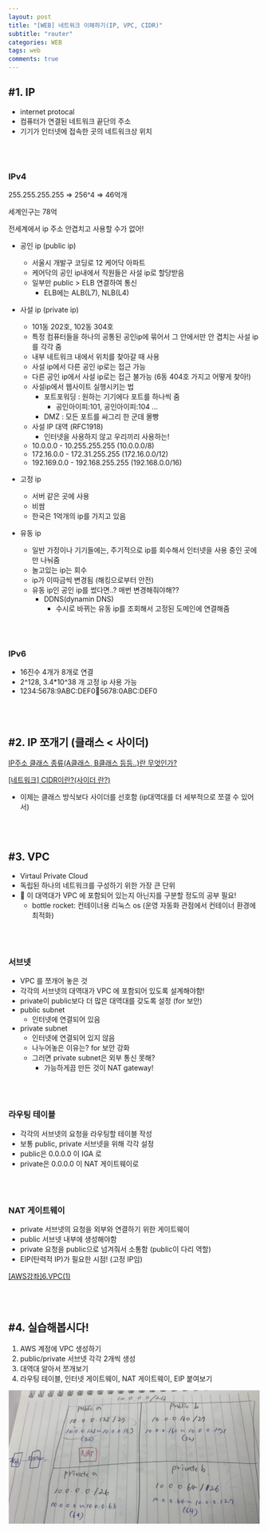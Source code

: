 ```yaml
---
layout: post
title: "[WEB] 네트워크 이해하기(IP, VPC, CIDR)"
subtitle: "router"
categories: WEB
tags: web
comments: true
---
```



## #1. IP

- internet protocal
- 컴퓨터가 연결된 네트워크 끝단의 주소
- 기기가 인터넷에 접속한 곳의 네트워크상 위치

<br><br>

### IPv4

255.255.255.255 ⇒ 256^4 ⇒ 46억개

세계인구는 78억

전세계에서 ip 주소 안겹치고 사용할 수가 없어!

- 공인 ip (public ip)
    - 서울시 개발구 코딩로 12 케어닥 아파트
    - 케어닥의 공인 ip내에서 직원들은 사설 ip로 할당받음
    - 일부만 public > ELB 연결하여 통신
        - ELB에는 ALB(L7), NLB(L4)
- 사설 ip (private ip)
    - 101동 202호, 102동 304호
    - 특정 컴퓨터들을 하나의 공통된 공인ip에 묶어서 그 안에서만 안 겹치는 사설 ip를 각각 줌
    - 내부 네트워크 내에서 위치를 찾아갈 때 사용
    - 사설 ip에서 다른 공인 ip로는 접근 가능
    - 다른 공인 ip에서 사설 ip로는 접근 불가능 (6동 404호 가지고 어떻게 찾아!)
    - 사설ip에서 웹사이트 실행시키는 법
        - 포트포워딩 : 원하는 기기에다 포트를 하나씩 줌
            - 공인아이피:101, 공인아이피:104 …
        - DMZ : 모든 포트를 싸그리 한 군데 몰빵
    - 사설 IP 대역 (RFC1918)
        - 인터넷을 사용하지 않고 우리끼리 사용하는!
    - 10.0.0.0 - 10.255.255.255 (10.0.0.0/8)
    - 172.16.0.0 - 172.31.255.255 (172.16.0.0/12)
    - 192.169.0.0 - 192.168.255.255 (192.168.0.0/16)

- 고정 ip
    - 서버 같은 곳에 사용
    - 비쌈
    - 한국은 1억개의 ip를 가지고 있음
- 유동 ip
    - 일반 가정이나 기기들에는, 주기적으로 ip를 회수해서 인터넷을 사용 중인 곳에만 나눠줌
    - 놀고있는 ip는 회수
    - ip가 이따금씩 변경됨 (해킹으로부터 안전)
    - 유동 ip인 공인 ip를 썼다면..? 매번 변경해줘야해??
        - DDNS(dynamin DNS)
            - 수시로 바뀌는 유동 ip를 조회해서 고정된 도메인에 연결해줌

<br><br>

### IPv6

- 16진수 4개가 8개로 연결
- 2^128, 3.4*10^38 개 고정 ip 사용 가능
- 1234:5678:9ABC:DEF0:1234:5678:0ABC:DEF0

<br><br>

## #2. IP 쪼개기 (클래스 < 사이더)

[IP주소 클래스 종류(A클래스, B클래스 등등..)란 무엇인가?](https://jhnyang.tistory.com/503)

[[네트워크] CIDR이란?(사이더 란?)](https://kim-dragon.tistory.com/9)

- 이제는 클래스 방식보다 사이더를 선호함 (ip대역대를 더 세부적으로 쪼갤 수 있어서)

<br><br>

## #3. VPC

- Virtaul Private Cloud
- 독립된 하나의 네트워크를 구성하기 위한 가장 큰 단위
- 🤔 이 대역대가 VPC 에 포함되어 있는지 아닌지를 구분할 정도의 공부 필요!
    - bottle rocket: 컨테이너용 리눅스 os (운영 자동화 관점에서 컨테이너 환경에 최적화)

<br><br>

### 서브넷

- VPC 를 쪼개어 놓은 것
- 각각의 서브넷의 대역대가 VPC 에 포함되어 있도록 설계해야함!
- private이 public보다 더 많은 대역대를 갖도록 설정 (for 보안)
- public subnet
    - 인터넷에 연결되어 있음
- private subnet
    - 인터넷에 연결되어 있지 않음
    - 나누어놓은 이유는? for 보안 강화
    - 그러면 private subnet은 외부 통신 못해?
        - 가능하게끔 만든 것이 NAT gateway!

<br><br>

### 라우팅 테이블

- 각각의 서브넷의 요청을 라우팅할 테이블 작성
- 보통 public, private 서브넷을 위해 각각 설정
- public은 0.0.0.0 이 IGA 로
- private은 0.0.0.0 이 NAT 게이트웨이로

<br><br>

### NAT 게이트웨이

- private 서브넷의 요청을 외부와 연결하기 위한 게이트웨이
- public 서브넷 내부에 생성해야함
- private 요청을 public으로 넘겨줘서 소통함 (public이 다리 역할)
- EIP(탄력적 IP)가 필요한 시점! (고정 IP임)

[[AWS강좌]6.VPC(1)](https://www.youtube.com/watch?v=FeYagEibtPE)

<br><br>

## #4. 실습해봅시다!

1. AWS 계정에 VPC 생성하기
2. public/private 서브넷 각각 2개씩 생성
3. 대역대 알아서 쪼개보기
4. 라우팅 테이블, 인터넷 게이트웨이, NAT 게이트웨이, EIP 붙여보기

![Untitled](/assets/img/study/cidr.png)